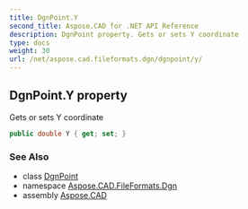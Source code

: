 ```yaml
---
title: DgnPoint.Y
second_title: Aspose.CAD for .NET API Reference
description: DgnPoint property. Gets or sets Y coordinate
type: docs
weight: 30
url: /net/aspose.cad.fileformats.dgn/dgnpoint/y/
---
```

## DgnPoint.Y property

Gets or sets Y coordinate

```csharp
public double Y { get; set; }
```

### See Also

* class [DgnPoint](../)
* namespace [Aspose.CAD.FileFormats.Dgn](../../dgnpoint/)
* assembly [Aspose.CAD](../../../)



